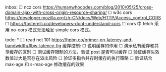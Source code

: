 
inbox:
	☐ ncz cors https://humanwhocodes.com/blog/2010/05/25/cross-domain-ajax-with-cross-origin-resource-sharing/
	☐ w3c cors https://developer.mozilla.org/zh-CN/docs/Web/HTTP/Access_control_CORS
	☐ https://fosterelli.co/developers-dont-understand-cors
	☐ cors 中 fetch 采用 no-cors 模式无法触发 simple cors 模式。
	

	
todo:
	* [ ] read net 101 https://hpbn.co/primer-on-latency-and-bandwidth/#bw-latency-fig
	缓存控制:
		☐ 说明缓存的作用
		☐ 演示私有缓存和共享缓存的区别
		☐ 测试缓存限制的方法，验证 post 是否可以缓存
		☐ 验证缓存失效数值过大是否存在溢出风险
		☐ 验证多指令并存时缓存的执行策略
		☐ 验证结合 max-age 和 s-max-age 修改缓存的效果
	